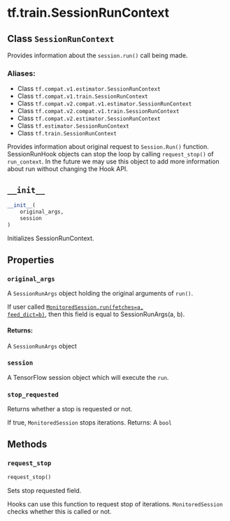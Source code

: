 <div itemscope itemtype="http://developers.google.com/ReferenceObject">
<meta itemprop="name" content="tf.train.SessionRunContext" />
<meta itemprop="path" content="Stable" />
<meta itemprop="property" content="original_args"/>
<meta itemprop="property" content="session"/>
<meta itemprop="property" content="stop_requested"/>
<meta itemprop="property" content="__init__"/>
<meta itemprop="property" content="request_stop"/>
</div>

# tf.train.SessionRunContext

## Class `SessionRunContext`

Provides information about the `session.run()` call being made.



### Aliases:

* Class `tf.compat.v1.estimator.SessionRunContext`
* Class `tf.compat.v1.train.SessionRunContext`
* Class `tf.compat.v2.compat.v1.estimator.SessionRunContext`
* Class `tf.compat.v2.compat.v1.train.SessionRunContext`
* Class `tf.compat.v2.estimator.SessionRunContext`
* Class `tf.estimator.SessionRunContext`
* Class `tf.train.SessionRunContext`

<!-- Placeholder for "Used in" -->

Provides information about original request to `Session.Run()` function.
SessionRunHook objects can stop the loop by calling `request_stop()` of
`run_context`. In the future we may use this object to add more information
about run without changing the Hook API.

<h2 id="__init__"><code>__init__</code></h2>

``` python
__init__(
    original_args,
    session
)
```

Initializes SessionRunContext.




## Properties

<h3 id="original_args"><code>original_args</code></h3>

A `SessionRunArgs` object holding the original arguments of `run()`.

If user called <a href="../../tf/train/MonitoredSession.md#run"><code>MonitoredSession.run(fetches=a, feed_dict=b)</code></a>, then this
field is equal to SessionRunArgs(a, b).

#### Returns:

A `SessionRunArgs` object


<h3 id="session"><code>session</code></h3>

A TensorFlow session object which will execute the `run`.


<h3 id="stop_requested"><code>stop_requested</code></h3>

Returns whether a stop is requested or not.

If true, `MonitoredSession` stops iterations.
Returns:
  A `bool`



## Methods

<h3 id="request_stop"><code>request_stop</code></h3>

``` python
request_stop()
```

Sets stop requested field.

Hooks can use this function to request stop of iterations.
`MonitoredSession` checks whether this is called or not.



